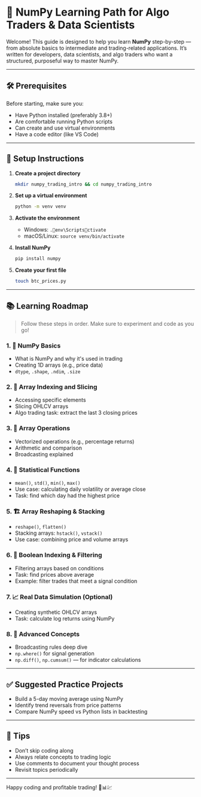 
# 📘 NumPy Learning Path for Algo Traders & Data Scientists

Welcome! This guide is designed to help you learn **NumPy** step-by-step — from absolute basics to intermediate and trading-related applications. It’s written for developers, data scientists, and algo traders who want a structured, purposeful way to master NumPy.

---

## 🛠️ Prerequisites

Before starting, make sure you:

- Have Python installed (preferably 3.8+)
- Are comfortable running Python scripts
- Can create and use virtual environments
- Have a code editor (like VS Code)

---

## 🚀 Setup Instructions

1. **Create a project directory**  
   ```bash
   mkdir numpy_trading_intro && cd numpy_trading_intro
   ```

2. **Set up a virtual environment**
   ```bash
   python -m venv venv
   ```

3. **Activate the environment**
   - Windows: `.env\Scriptsctivate`
   - macOS/Linux: `source venv/bin/activate`

4. **Install NumPy**
   ```bash
   pip install numpy
   ```

5. **Create your first file**
   ```bash
   touch btc_prices.py
   ```

---

## 📚 Learning Roadmap

> Follow these steps in order. Make sure to experiment and code as you go!

### 1. 🔢 NumPy Basics
- What is NumPy and why it's used in trading
- Creating 1D arrays (e.g., price data)
- `dtype`, `.shape`, `.ndim`, `.size`

### 2. 🧩 Array Indexing and Slicing
- Accessing specific elements
- Slicing OHLCV arrays
- Algo trading task: extract the last 3 closing prices

### 3. 🔄 Array Operations
- Vectorized operations (e.g., percentage returns)
- Arithmetic and comparison
- Broadcasting explained

### 4. 📏 Statistical Functions
- `mean()`, `std()`, `min()`, `max()`
- Use case: calculating daily volatility or average close
- Task: find which day had the highest price

### 5. 🏗️ Array Reshaping & Stacking
- `reshape()`, `flatten()`
- Stacking arrays: `hstack()`, `vstack()`
- Use case: combining price and volume arrays

### 6. 🎯 Boolean Indexing & Filtering
- Filtering arrays based on conditions
- Task: find prices above average
- Example: filter trades that meet a signal condition

### 7. 📈 Real Data Simulation (Optional)
- Creating synthetic OHLCV arrays
- Task: calculate log returns using NumPy

### 8. 🧠 Advanced Concepts
- Broadcasting rules deep dive
- `np.where()` for signal generation
- `np.diff()`, `np.cumsum()` — for indicator calculations

---

## ✅ Suggested Practice Projects

- Build a 5-day moving average using NumPy
- Identify trend reversals from price patterns
- Compare NumPy speed vs Python lists in backtesting

---

## 📌 Tips

- Don’t skip coding along
- Always relate concepts to trading logic
- Use comments to document your thought process
- Revisit topics periodically

---

Happy coding and profitable trading! 🧠📊💹
